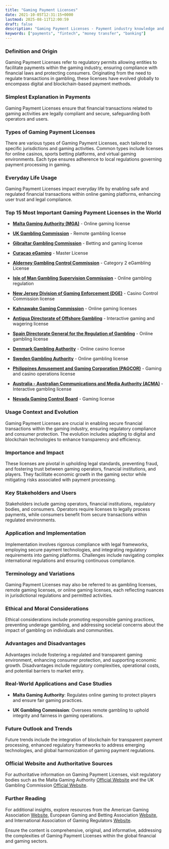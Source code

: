 ```yaml
---
title: "Gaming Payment Licenses"
date: 2021-10-05T12:31:15+0000
lastmod: 2025-08-11T12:00:59
draft: false
description: "Gaming Payment Licenses - Payment industry knowledge and insights"
keywords: ["payments", "fintech", "money transfer", "banking"]
---
```


### Definition and Origin

Gaming Payment Licenses refer to regulatory permits allowing entities to facilitate payments within the gaming industry, ensuring compliance with financial laws and protecting consumers. Originating from the need to regulate transactions in gambling, these licenses have evolved globally to encompass digital and blockchain-based payment methods.

### Simplest Explanation in Payments

Gaming Payment Licenses ensure that financial transactions related to gaming activities are legally compliant and secure, safeguarding both operators and users.

### Types of Gaming Payment Licenses

There are various types of Gaming Payment Licenses, each tailored to specific jurisdictions and gaming activities. Common types include licenses for online casinos, sports betting platforms, and virtual gaming environments. Each type ensures adherence to local regulations governing payment processing in gaming.

### Everyday Life Usage

Gaming Payment Licenses impact everyday life by enabling safe and regulated financial transactions within online gaming platforms, enhancing user trust and legal compliance.

### Top 15 Most Important Gaming Payment Licenses in the World

- **[Malta Gaming Authority (MGA)](https://www.mga.org.mt/)** - Online gaming license 

- **[UK Gambling Commission](https://www.gamblingcommission.gov.uk/)** - Remote gambling license 

- **[Gibraltar Gambling Commission](https://www.gibraltar.gov.gi/finance-gaming-and-regulations/gambling)** - Betting and gaming license

- **[Curacao eGaming](https://www.curacao-egaming.com/)** - Master License

- **[Alderney Gambling Control Commission](https://www.gamblingcontrol.org/)** - Category 2 eGambling License 

- **[Isle of Man Gambling Supervision Commission](https://www.gov.im/gambling/)** - Online gambling regulation 

- **[New Jersey Division of Gaming Enforcement (DGE)](https://www.nj.gov/oag/ge/index.html)** - Casino Control Commission license 

- **[Kahnawake Gaming Commission](https://www.gamingcommission.ca/)** - Online gaming licenses 

- **[Antigua Directorate of Offshore Gambling](https://www.antiguagaming.gov.ag/)** - Interactive gaming and wagering license 

- **[Spain Directorate General for the Regulation of Gambling](https://www.ordenacionjuego.es/en)** - Online gambling license 

- **[Denmark Gambling Authority](https://www.spillemyndigheden.dk/en)** - Online casino license

- **[Sweden Gambling Authority](https://www.spelinspektionen.se/en/)** - Online gambling license

- **[Philippines Amusement and Gaming Corporation (PAGCOR)](https://www.pagcor.ph/)** - Gaming and casino operations license 

- **[Australia - Australian Communications and Media Authority (ACMA)](https://www.acma.gov.au/)** - Interactive gambling license 

- **[Nevada Gaming Control Board](https://gaming.nv.gov/)** - Gaming license

### Usage Context and Evolution

Gaming Payment Licenses are crucial in enabling secure financial transactions within the gaming industry, ensuring regulatory compliance and consumer protection. The evolution includes adapting to digital and blockchain technologies to enhance transparency and efficiency.

### Importance and Impact

These licenses are pivotal in upholding legal standards, preventing fraud, and fostering trust between gaming operators, financial institutions, and players. They facilitate economic growth in the gaming sector while mitigating risks associated with payment processing.

### Key Stakeholders and Users

Stakeholders include gaming operators, financial institutions, regulatory bodies, and consumers. Operators require licenses to legally process payments, while consumers benefit from secure transactions within regulated environments.

### Application and Implementation

Implementation involves rigorous compliance with legal frameworks, employing secure payment technologies, and integrating regulatory requirements into gaming platforms. Challenges include navigating complex international regulations and ensuring continuous compliance.

### Terminology and Variations

Gaming Payment Licenses may also be referred to as gambling licenses, remote gaming licenses, or online gaming licenses, each reflecting nuances in jurisdictional regulations and permitted activities.

### Ethical and Moral Considerations

Ethical considerations include promoting responsible gaming practices, preventing underage gambling, and addressing societal concerns about the impact of gambling on individuals and communities.

### Advantages and Disadvantages

Advantages include fostering a regulated and transparent gaming environment, enhancing consumer protection, and supporting economic growth. Disadvantages include regulatory complexities, operational costs, and potential barriers to market entry.

### Real-World Applications and Case Studies

- **Malta Gaming Authority**: Regulates online gaming to protect players and ensure fair gaming practices.

- **UK Gambling Commission**: Oversees remote gambling to uphold integrity and fairness in gaming operations.

### Future Outlook and Trends

Future trends include the integration of blockchain for transparent payment processing, enhanced regulatory frameworks to address emerging technologies, and global harmonization of gaming payment regulations.

### Official Website and Authoritative Sources

For authoritative information on Gaming Payment Licenses, visit regulatory bodies such as the Malta Gaming Authority [Official Website](https://www.mga.org.mt/) and the UK Gambling Commission [Official Website](https://www.gamblingcommission.gov.uk/).

### Further Reading

For additional insights, explore resources from the American Gaming Association [Website](https://www.americangaming.org/), European Gaming and Betting Association [Website](https://www.egba.eu/), and International Association of Gaming Regulators [Website](https://www.iagr.org/).

Ensure the content is comprehensive, original, and informative, addressing the complexities of Gaming Payment Licenses within the global financial and gaming sectors.